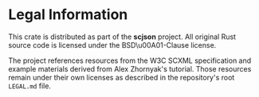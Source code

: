 # Legal Information

This crate is distributed as part of the **scjson** project. All original Rust source code is licensed under the BSD\u00A01-Clause license.

The project references resources from the W3C SCXML specification and example materials derived from Alex Zhornyak's tutorial. Those resources remain under their own licenses as described in the repository's root `LEGAL.md` file.

